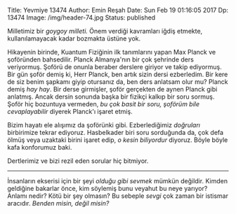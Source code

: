 Title: Yevmiye 13474
Author: Emin Reşah
Date: Sun Feb 19 01:16:05 2017
Dp: 13474 
Image: /img/header-74.jpg
Status: published

Milletimiz bir *goygoy milleti.* Önem verdiği kavramları iğdiş etmekte,
kullanılamayacak kadar bozmakta üstüne yok.

Hikayenin birinde, Kuantum Fiziğinin ilk tanımlarını yapan Max Planck ve
şoföründen bahsedilir. Planck Almanya'nın bir çok şehrinde ders
veriyormuş. Şoförü de onunla beraber derslere giriyor ve takip ediyormuş. Bir
gün şoför demiş ki, Herr Planck, ben artık sizin dersi ezberledim. Bir kere de
siz benim şapkamı giyip otursanız da, ben ders anlatsam olur mu? Planck demiş
*hay hay*. Bir derse girmişler, şoför gerçekten de aynen Planck gibi
anlatmış. Ancak dersin sonunda başka bir fizikçi kalkıp bir soru sormuş. Şoför
hiç bozuntuya vermeden, *bu çok basit bir soru, şoförüm bile cevaplayabilir*
diyerek Planck'ı işaret etmiş.

Bizim hayatı ele alışımız da şoförünki gibi. Ezberlediğimiz *doğruları*
birbirimize tekrar ediyoruz. Hasbelkader biri soru sorduğunda da, çok defa ölmüş
veya uzaktaki birini işaret edip, *o kesin biliyordur* diyoruz. Böyle böyle kafa
konforumuz baki. 

Dertlerimiz ve bizi rezil eden sorular hiç bitmiyor.

-------

İnsanların ekserisi için bir şeyi *olduğu gibi sevmek* mümkün değildir. Kimden
geldiğine bakarlar önce, kim söylemiş bunu veyahut bu neye yarıyor? Anlamı
nedir? Kötü bir şey olmasın? Bu sebeple *sevgi* çok zaman bir istismar
aracıdır. *Benden misin, değil misin?* 
